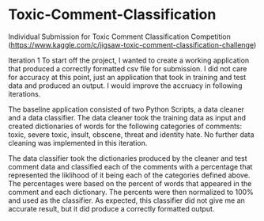 # Toxic-Comment-Classification
Individual Submission for Toxic Comment Classification Competition (https://www.kaggle.com/c/jigsaw-toxic-comment-classification-challenge)

Iteration 1
To start off the project, I wanted to create a working application that produced a correctly formatted csv file for submission. I did not care for accuracy at this point, just an application that took in training and test data and produced an output. I would improve the accruacy in following iterations.

The baseline application consisted of two Python Scripts, a data cleaner and a data classifier. The data cleaner took the training data as input and created dictionaries of words for the following categories of comments: toxic, severe toxic, insult, obscene, threat and identity hate. No further data cleaning was implemented in this iteration.

The data classifier took the dictionaries produced by the cleaner and test comment data and classified each of the comments with a percentage that represented the liklihood of it being each of the categories defined above. The percentages were based on the percent of words that appeared in the comment and each dictionary. The percents were then normalized to 100% and used as the classifier. As expected, this classifier did not give me an accurate result, but it did produce a correctly formatted output.

